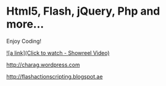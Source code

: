 Html5, Flash, jQuery, Php and more...
=====================================

Enjoy Coding!

[![a link](Click to watch - Showreel Video)](http://youtu.be/dJpfnJ0wu9I)


http://charag.wordpress.com

http://flashactionscripting.blogspot.ae
